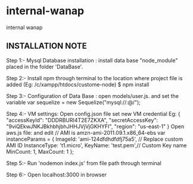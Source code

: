# internal-wanap
internal wanap

INSTALLATION NOTE
--------------------
Step 1:-  Mysql Database installation : install data base "node_module" placed in the folder 'DataBase'.

Step 2:- Install npm through terminal to the location where project file is added (Eg: /c/xampp/htdocs/custome-node)
$ npm install 

Step 3:- Configuration of Data Base : open models/user.js. and set the variable 
var sequelize = new Sequelize("mysql://<username>:<password>@<localhistIP>/<database>");

Step 4:- VM settings: Open config.json file set new VM credential
Eg: { "accessKeyId":  "DDDRBURI4T2E7ZKXA", "secretAccessKey": "9viQEkwJNKJBkhbhjbhJHHJVjVjGKHYFI", "region": "us-east-1" }
Open aws.js file: and edit 
  // AMI is amzn-ami-2011.09.1.x86_64-ebs
  var instanceParams = {
    ImageId: 'ami-124dfdhdfdfj75a5', // Replace custom AMI ID
    InstanceType: 't1.micro',
    KeyName: 'test.pem',// Custom Key name
    MinCount: 1,
    MaxCount: 1
  };

Step 5:- Run 'nodemon index.js' from file path through terminal

Step 6:- Open localhost:3000 in browser
